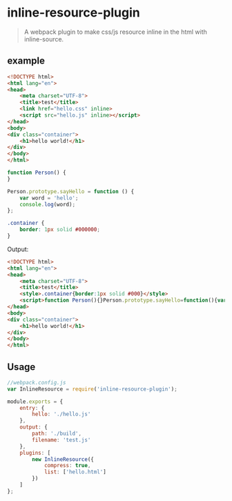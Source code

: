 # inline-resource-plugin
> A webpack plugin to make css/js resource inline in the html with inline-source.

## example

```html
<!DOCTYPE html>
<html lang="en">
<head>
    <meta charset="UTF-8">
    <title>test</title>
    <link href="hello.css" inline>
    <script src="hello.js" inline></script>
</head>
<body>
<div class="container">
    <h1>hello world!</h1>
</div>
</body>
</html>
```

```js
function Person() {
}

Person.prototype.sayHello = function () {
    var word = 'hello';
    console.log(word);
};
```

```css
.container {
    border: 1px solid #000000;
}
```

Output:
```html
<!DOCTYPE html>
<html lang="en">
<head>
    <meta charset="UTF-8">
    <title>test</title>
    <style>.container{border:1px solid #000}</style>
    <script>function Person(){}Person.prototype.sayHello=function(){var o="hello";console.log(o)};</script>
</head>
<body>
<div class="container">
    <h1>hello world!</h1>
</div>
</body>
</html>
```

## Usage

```javascript
//webpack.config.js
var InlineResource = require('inline-resource-plugin');

module.exports = {
    entry: {
        hello: './hello.js'
    },
    output: {
        path: './build',
        filename: 'test.js'
    },
    plugins: [
        new InlineResource({
            compress: true,
            list: ['hello.html']
        })
    ]
};
```
